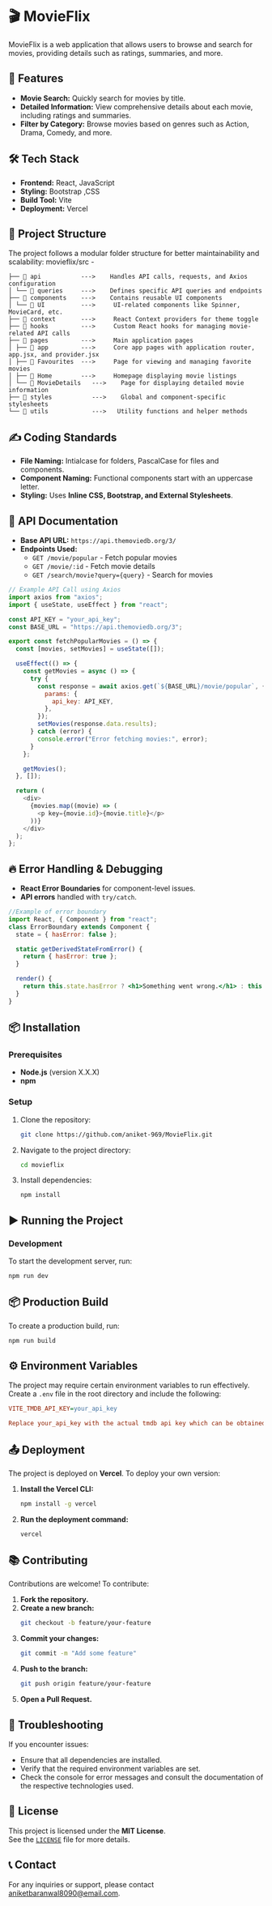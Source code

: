 # 🎬 MovieFlix

MovieFlix is a web application that allows users to browse and search for movies, providing details such as ratings, summaries, and more.

## 🚀 Features

- **Movie Search:** Quickly search for movies by title.
- **Detailed Information:** View comprehensive details about each movie, including ratings and summaries.
- **Filter by Category:** Browse movies based on genres such as Action, Drama, Comedy, and more.

## 🛠️ Tech Stack

- **Frontend:** React, JavaScript
- **Styling:** Bootstrap ,CSS
- **Build Tool:** Vite
- **Deployment:** Vercel

## 📂 Project Structure

The project follows a modular folder structure for better maintainability and scalability:
movieflix/src -
```
├── 📂 api           --->    Handles API calls, requests, and Axios configuration
│ └── 📂 queries     --->    Defines specific API queries and endpoints
├── 📂 components    --->    Contains reusable UI components
│ └── 📂 UI          --->     UI-related components like Spinner, MovieCard, etc.
├── 📂 context       --->     React Context providers for theme toggle
├── 📂 hooks         --->     Custom React hooks for managing movie-related API calls
├── 📂 pages         --->     Main application pages
│ ├── 📂 app         --->     Core app pages with application router, app.jsx, and provider.jsx
│ ├── 📂 Favourites  --->     Page for viewing and managing favorite movies
│ ├── 📂 Home        --->     Homepage displaying movie listings
│ └── 📂 MovieDetails   --->    Page for displaying detailed movie information
├── 📂 styles           --->    Global and component-specific stylesheets
└── 📂 utils            --->   Utility functions and helper methods
```

 ## ✍️ Coding Standards  

  - **File Naming:** Intialcase for folders, PascalCase for files and components.  
  - **Component Naming:** Functional components start with an uppercase letter.  
  - **Styling:** Uses **Inline CSS, Bootstrap, and External Stylesheets**.  

## 🔌 API Documentation  

- **Base API URL:** `https://api.themoviedb.org/3/`  
- **Endpoints Used:**  
  - `GET /movie/popular` - Fetch popular movies  
  - `GET /movie/:id` - Fetch movie details  
  - `GET /search/movie?query={query}` - Search for movies  

```js
// Example API Call using Axios
import axios from "axios";
import { useState, useEffect } from "react";

const API_KEY = "your_api_key";
const BASE_URL = "https://api.themoviedb.org/3";

export const fetchPopularMovies = () => {
  const [movies, setMovies] = useState([]);

  useEffect(() => {
    const getMovies = async () => {
      try {
        const response = await axios.get(`${BASE_URL}/movie/popular`, {
          params: {
            api_key: API_KEY,
          },
        });
        setMovies(response.data.results);
      } catch (error) {
        console.error("Error fetching movies:", error);
      }
    };

    getMovies();
  }, []);

  return (
    <div>
      {movies.map((movie) => (
        <p key={movie.id}>{movie.title}</p>
      ))}
    </div>
  );
};
```

 ## 🔥 Error Handling & Debugging  

  - **React Error Boundaries** for component-level issues.  
  - **API errors** handled with `try/catch`.   

  ```jsx
  //Example of error boundary
  import React, { Component } from "react";
  class ErrorBoundary extends Component {
    state = { hasError: false };

    static getDerivedStateFromError() {
      return { hasError: true };
    }

    render() {
      return this.state.hasError ? <h1>Something went wrong.</h1> : this.props.children;
    }
  }
  ```


## 📦 Installation

### Prerequisites

- **Node.js** (version X.X.X)
- **npm** 

### Setup

1. Clone the repository:

   ```bash
   git clone https://github.com/aniket-969/MovieFlix.git

2. Navigate to the project directory:

    ```bash
    cd movieflix

3. Install dependencies:

    ```bash
    npm install
 
## ▶ Running the Project

### Development

To start the development server, run:

```bash
npm run dev
```

## 📦 Production Build

To create a production build, run:

```bash
npm run build
```

## ⚙️ Environment Variables

The project may require certain environment variables to run effectively.  
Create a `.env` file in the root directory and include the following:

```ini
VITE_TMDB_API_KEY=your_api_key

Replace your_api_key with the actual tmdb api key which can be obtained from TMDB by login to their website
```

## 📤 Deployment

The project is deployed on **Vercel**. To deploy your own version:

1. **Install the Vercel CLI:**
   ```bash
   npm install -g vercel

1. **Run the deployment command:**
   ```bash
   vercel

## 📚 Contributing

Contributions are welcome! To contribute:

1. **Fork the repository.**
2. **Create a new branch:**
   ```bash
   git checkout -b feature/your-feature
3. **Commit your changes:**
   ```bash
   git commit -m "Add some feature"
4. **Push to the branch:**
   ```bash
   git push origin feature/your-feature
5. **Open a Pull Request.**
   
## 🐛 Troubleshooting

If you encounter issues:

- Ensure that all dependencies are installed.
- Verify that the required environment variables are set.
- Check the console for error messages and consult the documentation of the respective technologies used.

## 📜 License

This project is licensed under the **MIT License**.  
See the [`LICENSE`](./LICENSE) file for more details.

## 📞 Contact

For any inquiries or support, please contact [aniketbaranwal8090@email.com](mailto:aniketbaranwal8090@email.com).

